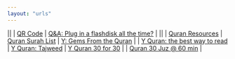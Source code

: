 ```yaml
---
layout: "urls"
---
```


||
| [QR Code](https://www.qrstuff.com/) | [Q&A: Plug in a flashdisk all the time?](https://askleo.com/flash-drive-plugged-in/) |
||
| [Quran Resources](https://bit.ly/381zKPj) | [Quran Surah List](https://rms46.vlsm.org/2/230.pdf) | [Y: Gems From the Quran](https://www.youtube.com/watch?v=_7-6zdRtzhA&list=PLHJNuhNCF4Nn0sDyeXCSS7a2CT5F0Z9fV&index=1) |
| [Y Quran: the best way to read](https://youtu.be/579SnxvDv58) | [Y Quran: Tajweed](https://www.youtube.com/watch?v=oC_LBcbNCPM&list=PL6TlMIZ5ylgoA27YCmZYMCQCX7EUkfyHp) | [Y Quran 30 for 30](https://www.youtube.com/playlist?list=PLQ02IYL5pmhHd0H-Megw6yFxptUOh3rEQ) |
| [Quran 30 Juz @ 60 min](https://quran.regex.com) |

